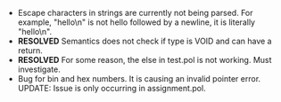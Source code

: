 - Escape characters in strings are currently not being parsed. For example, "hello\n" is not hello followed by a newline, it is literally "hello\n".
- ****RESOLVED**** Semantics does not check if type is VOID and can have a return.
- ****RESOLVED**** For some reason, the else in test.pol is not working. Must investigate.
- Bug for bin and hex numbers. It is causing an invalid pointer error. UPDATE: Issue is only occurring in assignment.pol.